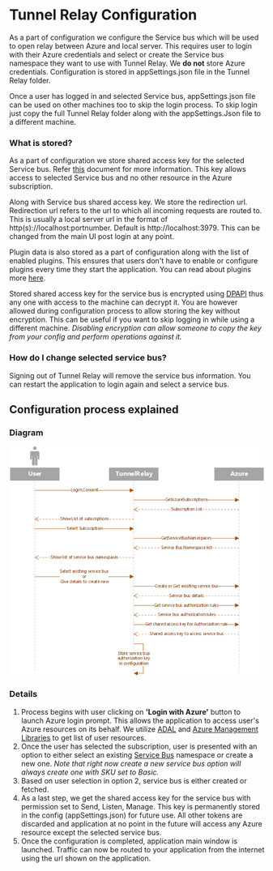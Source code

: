 # Tunnel Relay Configuration

As a part of configuration we configure the Service bus which will be used to open relay between Azure and local server. This requires user to login with their Azure credentials and select or create the Service bus namespace they want to use with Tunnel Relay. We __do not__ store Azure credentials. Configuration is stored in appSettings.json file in the Tunnel Relay folder. 

Once a user has logged in and selected Service bus, appSettings.json file can be used on other machines too to skip the login process. To skip login just copy the full Tunnel Relay folder along with the appSettings.Json file to a different machine.

### What is stored?
As a part of configuration we store shared access key for the selected Service bus. Refer [this](https://docs.microsoft.com/en-us/azure/service-bus-messaging/service-bus-authentication-and-authorization) document for more information. This key allows access to selected Service bus and no other resource in the Azure subscription.

Along with Service bus shared access key. We store the redirection url. Redirection url refers to the url to which all incoming requests are routed to. This is usually a local server url in the format of http(s)://localhost:portnumber. Default is http://localhost:3979. This can be changed from the main UI post login at any point.

Plugin data is also stored as a part of configuration along with the list of enabled plugins. This ensures that users don't have to enable or configure plugins every time they start the application. You can read about plugins more [here](PluginManagement.md).

Stored shared access key for the service bus is encrypted using [DPAPI](https://msdn.microsoft.com/en-us/library/ms995355.aspx) thus any one with access to the machine can decrypt it. You are however allowed during configuration process to
allow storing the key without encryption. This can be useful if you want to skip logging in while using a different machine. *Disabling encryption can allow someone to copy the key from your config and perform operations against it.*

### How do I change selected service bus?
Signing out of Tunnel Relay will remove the service bus information. You can restart the application to login again and select a service bus.

## Configuration process explained

### Diagram
![Relay Configuration](Configuration.png "Tunnel Relay Configuration")

### Details

1. Process begins with user clicking on __'Login with Azure'__ button to launch Azure login prompt. This allows the application to access user's Azure resources on its behalf. We utilize [ADAL](https://github.com/AzureAD/azure-activedirectory-library-for-dotnet) and [Azure Management Libraries](https://github.com/Azure/azure-sdk-for-net/tree/Fluent) to get list of user resources.
2. Once the user has selected the subscription, user is presented with an option to either select an existing [Service Bus](https://azure.microsoft.com/en-us/services/service-bus/) namespace or create a new one. *Note that right now create a new service bus option will always create one with SKU set to Basic.*
3. Based on user selection in option 2, service bus is either created or fetched.
4. As a last step, we get the shared access key for the service bus with permission set to Send, Listen, Manage. This key is permanently stored in the config (appSettings.json) for future use. All other tokens are discarded and application at no point in the future will access any Azure resource except the selected service bus.
5. Once the configuration is completed, application main window is launched. Traffic can now be routed to your application from the internet using the url shown on the application.
